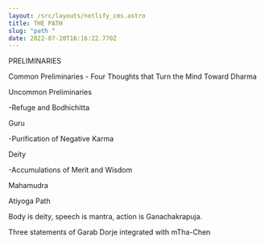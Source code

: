 ```yaml
---
layout: /src/layouts/netlify_cms.astro
title: THE PATH
slug: "path "
date: 2022-07-20T16:16:22.770Z
---
```

PRELIMINARIES 

  Common Preliminaries - Four Thoughts that Turn the Mind Toward Dharma

  Uncommon Preliminaries

-Refuge and Bodhichitta

Guru

-Purification of Negative Karma

Deity

-Accumulations of Merit and Wisdom

Mahamudra 

Atiyoga Path

Body is deity, speech is mantra, action is Ganachakrapuja.

Three statements of Garab Dorje integrated with mTha-Chen 



